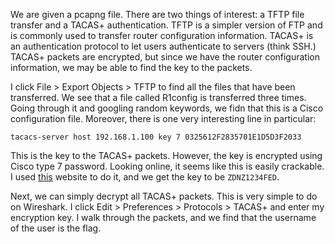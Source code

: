 We are given a pcapng file. There are two things of interest: a TFTP file transfer and a TACAS+ authentication. TFTP is a simpler version of FTP and is commonly used to transfer router configuration information. TACAS+ is an authentication protocol to let users authenticate to servers (think SSH.) TACAS+ packets are encrypted, but since we have the router configuration information, we may be able to find the key to the packets.

I click File > Export Objects > TFTP to find all the files that have been transferred. We see that a file called R1config is transferred three times. Going through it and googling random keywords, we fidn that this is a Cisco configuration file. Moreover, there is one very interesting line in particular:
```
tacacs-server host 192.168.1.100 key 7 0325612F2835701E1D5D3F2033
```
This is the key to the TACAS+ packets. However, the key is encrypted using Cisco type 7 password. Looking online, it seems like this is easily crackable. I used [this](https://www.ifm.net.nz/cookbooks/passwordcracker.html) website to do it, and we get the key to be `ZDNZ1234FED`.

Next, we can simply decrypt all TACAS+ packets. This is very simple to do on Wireshark. I click Edit > Preferences > Protocols > TACAS+ and enter my encryption key. I walk through the packets, and we find that the username of the user is the flag.

